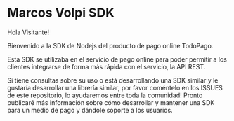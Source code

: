 # Marcos Volpi SDK

Hola Visitante!

Bienvenido a la SDK de Nodejs del producto de pago online TodoPago.

Esta SDK se utilizaba en el servicio de pago online para poder permitir a los clientes integrarse de forma más rápida con el servicio, la API REST.

Si tiene consultas sobre su uso o está desarrollando una SDK similar y le gustaría desarrollar una librería similar, por favor coméntelo en los ISSUES de este repositorio, lo ayudaremos entre toda la comunidad!
Pronto publicaré más información sobre cómo desarrollar y mantener una SDK para un medio de pago y dándole soporte a los usuarios.

